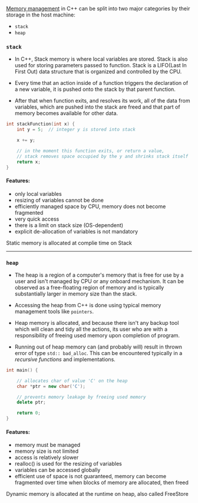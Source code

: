 <u>Memory management</u> in C++ can be split into two major categories by their storage in the host machine:
-  `stack`
-  `heap`


### `stack`

- In C++, Stack memory is where local variables are stored. Stack is also used for storing parameters passed to function.
Stack is a LIFO(Last In First Out) data structure that is organized and controlled by the CPU.

- Every time that an action inside of a function triggers the declaration of a new variable, it is pushed onto the stack by that parent function. 
- After that when function exits, and resolves its work, all of the data from variables, which are pushed into the stack are freed and that part of memory becomes available for other data. 

```cpp
int stackFunction(int x) {
    int y = 5;  // integer y is stored into stack

    x += y;

    // in the moment this function exits, or return a value,
    // stack removes space occupied by the y and shrinks stack itself
    return x;
}
```
#### Features:
- only local variables
- resizing of variables cannot be done
- efficiently managed space by CPU, memory does not become fragmented
- very quick access
- there is a limit on stack size (OS-dependent)
- explicit de-allocation of variables is not mandatory

Static memory is allocated at complie time on Stack

--------------------------------------------------------------------------------------------------------------------------

### `heap`

- The heap is a region of a computer's memory that is free for use by a user and isn't managed by CPU or any onboard mechanism. It can be observed as a free-floating region of memory and is typically substantially larger in memory size than the stack.

- Accessing the heap from C++ is done using typical memory management tools like `pointers`. 
- Heap memory is allocated, and because there isn't any backup tool which will clean and tidy all the actions, its user who are with a responsibility of freeing used memory upon completion of program. 
- Running out of heap memory can (and probably will) result in thrown error of type `std:: bad_alloc`. This can be encountered typically in a _recursive functions_ and implementations.

```cpp
int main() {

    // allocates char of value 'C' on the heap
    char *ptr = new char('C');

    // prevents memory leakage by freeing used memory
    delete ptr;

    return 0;
}
```
#### Features:
- memory must be managed
- memory size is not limited
- access is relatively slower
- realloc() is used for the resizing of variables
- variables can be accessed globally
- efficient use of space is not guaranteed, memory can become fragmented over time when blocks of memory are allocated, then freed

Dynamic memory is allocated at the runtime on heap, also called FreeStore